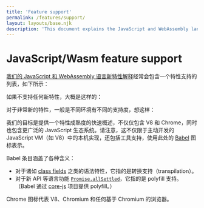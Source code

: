 ```yaml
---
title: 'Feature support'
permalink: /features/support/
layout: layouts/base.njk
description: 'This document explains the JavaScript and WebAssembly language feature support listings as used on the V8 website.'
---
```

# JavaScript/Wasm feature support

[我们的 JavaScript 和 WebAssembly 语言新特性解释](/features)经常会包含一个特性支持的列表，如下所示：

<feature-support chrome="71"
                 firefox="65"
                 safari="12"
                 nodejs="12"
                 babel="yes"></feature-support>

如果不支持任何新特性，大概是这样的：

<feature-support chrome="no"
                 firefox="no"
                 safari="no"
                 nodejs="no"
                 babel="no"></feature-support>

对于非常新的特性，一般是不同环境有不同的支持度，想这样：

<feature-support chrome="no"
                 firefox="yes"
                 safari="yes"
                 nodejs="no"
                 babel="yes"></feature-support>

我们的目标是提供一个特性成熟度的快速概述，不仅仅包含 V8 和 Chrome，同时也包含更广泛的 JavaScript 生态系统。请注意，这不仅限于主动开发的 JavaScript VM（如 V8）中的本机实现，还包括工具支持，使用此处的 [Babel](https://babeljs.io/) 图标表示。

Babel 条目涵盖了各种含义：

- 对于诸如 [class fields](/features/class-fields) 之类的语法特性，它指的是转换支持（transpilation）。
- 对于新 API 等语言功能 [`Promise.allSettled`](/features/promise-combinators#promise.allsettled)，它指的是 polyfill 支持。（Babel 通过 [core-js](https://github.com/zloirock/core-js) 项目提供 polyfill。）

Chrome 图标代表 V8、Chromium 和任何基于 Chromium 的浏览器。
